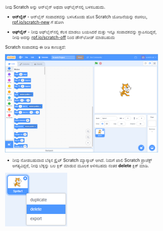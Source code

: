 ನೀವು Scratch ಅನ್ನು ಆನ್‌ಲೈನ್ ಅಥವಾ ಆಫ್‌ಲೈನ್‌ನಲ್ಲಿ ಬಳಸಬಹುದು.

+ **ಆನ್‌ಲೈನ್** - ಆನ್‌ಲೈನ್ ಸಂಪಾದಕವನ್ನು ಬಳಸಿಕೊಂಡು ಹೊಸ Scratch ಯೋಜನೆಯನ್ನು ರಚಿಸಲು, <a href="http://rpf.io/scratch-new" target="_blank">rpf.io/scratch-new</a> ಗೆ ಹೋಗಿ

+ **ಆಫ್‌ಲೈನ್** - ನೀವು ಆಫ್‌ಲೈನ್‌ನಲ್ಲಿ ಕೆಲಸ ಮಾಡಲು ಬಯಸಿದರೆ ಮತ್ತು ಇನ್ನೂ ಸಂಪಾದಕವನ್ನು ಸ್ಥಾಪಿಸದಿದ್ದರೆ, ನೀವು ಅದನ್ನು <a href="http://rpf.io/scratch-off" target="_blank">rpf.io/scratch-off</a> ನಿಂದ ಡೌನ್‌ಲೋಡ್ ಮಾಡಬಹುದು

Scratch ಸಂಪಾದಕವು ಈ ರೀತಿ ಕಾಣುತ್ತದೆ:

![ಸ್ಕ್ರೀನ್‍ಶಾಟ್](images/scratch-editor.png)

+ ನೀವು ನೋಡಬಹುದಾದ ಬೆಕ್ಕಿನ ಸ್ಪ್ರೈಟ್ Scratch ಮ್ಯಾಸ್ಕಾಟ್ ಆಗಿದೆ. ನಿಮಗೆ ಖಾಲಿ Scratch ಪ್ರಾಜೆಕ್ಟ್ ಅಗತ್ಯವಿದ್ದರೆ, ನೀವು ಬೆಕ್ಕನ್ನು ಬಲ ಕ್ಲಿಕ್ ಮಾಡುವ ಮೂಲಕ ಅಳಿಸಬಹದು ನಂತರ **delete** ಕ್ಲಿಕ್ ಮಾಡಿ.

![ಸ್ಕ್ರೀನ್‍ಶಾಟ್](images/delete.png)